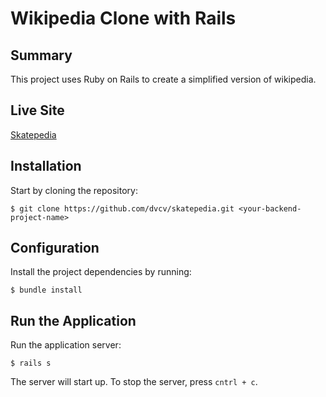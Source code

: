 # Wikipedia Clone with Rails

## Summary
This project uses Ruby on Rails to create a simplified version of wikipedia. 

## Live Site
[Skatepedia](https://stormy-fortress-59256.herokuapp.com)

## Installation 

Start by cloning the repository:

```
$ git clone https://github.com/dvcv/skatepedia.git <your-backend-project-name>
```

## Configuration

Install the project dependencies by running:

```
$ bundle install
```

## Run the Application

Run the application server:

```
$ rails s
```

The server will start up. To stop the server, press `cntrl + c`.
